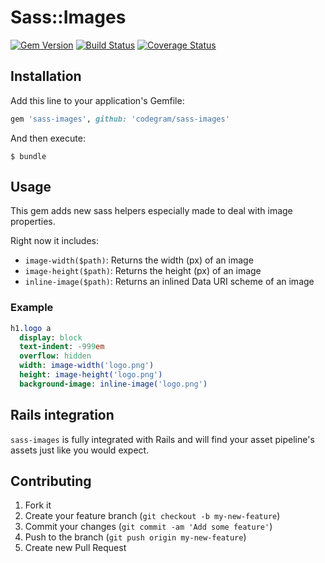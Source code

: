 # Sass::Images
[![Gem Version](https://badge.fury.io/rb/sass-images.png)](http://badge.fury.io/rb/sass-images)
[![Build Status](https://travis-ci.org/codegram/sass-images.png?branch=master)](https://travis-ci.org/codegram/sass-images)
[![Coverage Status](https://coveralls.io/repos/codegram/sass-images/badge.png?branch=master)](https://coveralls.io/r/codegram/sass-images)

## Installation

Add this line to your application's Gemfile:

```Ruby
gem 'sass-images', github: 'codegram/sass-images'
```

And then execute:

    $ bundle

## Usage

This gem adds new sass helpers especially made to deal with image properties.

Right now it includes:

* `image-width($path)`: Returns the width (px) of an image
* `image-height($path)`: Returns the height (px) of an image
* `inline-image($path)`: Returns an inlined Data URI scheme of an image

### Example

```sass
h1.logo a
  display: block
  text-indent: -999em
  overflow: hidden
  width: image-width('logo.png')
  height: image-height('logo.png')
  background-image: inline-image('logo.png')
```

## Rails integration

`sass-images` is fully integrated with Rails and will find your asset pipeline's
assets just like you would expect.

## Contributing

1. Fork it
2. Create your feature branch (`git checkout -b my-new-feature`)
3. Commit your changes (`git commit -am 'Add some feature'`)
4. Push to the branch (`git push origin my-new-feature`)
5. Create new Pull Request
